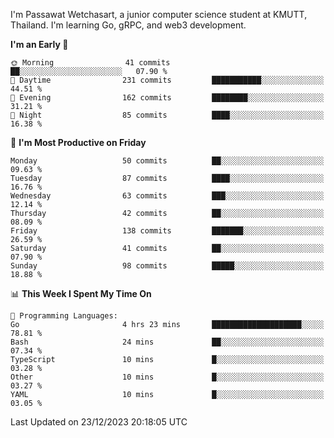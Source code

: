 
I'm Passawat Wetchasart, a junior computer science student at KMUTT, Thailand. I'm learning Go, gRPC, and web3 development.



<!--START_SECTION:waka-->
**I'm an Early 🐤** 

```text
🌞 Morning                41 commits          ██░░░░░░░░░░░░░░░░░░░░░░░   07.90 % 
🌆 Daytime                231 commits         ███████████░░░░░░░░░░░░░░   44.51 % 
🌃 Evening                162 commits         ████████░░░░░░░░░░░░░░░░░   31.21 % 
🌙 Night                  85 commits          ████░░░░░░░░░░░░░░░░░░░░░   16.38 % 
```
📅 **I'm Most Productive on Friday** 

```text
Monday                   50 commits          ██░░░░░░░░░░░░░░░░░░░░░░░   09.63 % 
Tuesday                  87 commits          ████░░░░░░░░░░░░░░░░░░░░░   16.76 % 
Wednesday                63 commits          ███░░░░░░░░░░░░░░░░░░░░░░   12.14 % 
Thursday                 42 commits          ██░░░░░░░░░░░░░░░░░░░░░░░   08.09 % 
Friday                   138 commits         ███████░░░░░░░░░░░░░░░░░░   26.59 % 
Saturday                 41 commits          ██░░░░░░░░░░░░░░░░░░░░░░░   07.90 % 
Sunday                   98 commits          █████░░░░░░░░░░░░░░░░░░░░   18.88 % 
```


📊 **This Week I Spent My Time On** 

```text
💬 Programming Languages: 
Go                       4 hrs 23 mins       ████████████████████░░░░░   78.81 % 
Bash                     24 mins             ██░░░░░░░░░░░░░░░░░░░░░░░   07.34 % 
TypeScript               10 mins             █░░░░░░░░░░░░░░░░░░░░░░░░   03.28 % 
Other                    10 mins             █░░░░░░░░░░░░░░░░░░░░░░░░   03.27 % 
YAML                     10 mins             █░░░░░░░░░░░░░░░░░░░░░░░░   03.05 % 
```


 Last Updated on 23/12/2023 20:18:05 UTC
<!--END_SECTION:waka-->

<!--
**markpassawat/markpassawat** is a ✨ _special_ ✨ repository because its `README.md` (this file) appears on your GitHub profile.

Here are some ideas to get you started:

- 🔭 I’m currently working on ...
- 🌱 I’m currently learning ...
- 👯 I’m looking to collaborate on ...
- 🤔 I’m looking for help with ...
- 💬 Ask me about ...
- 📫 How to reach me: ...
- 😄 Pronouns: He/Him
- ⚡ Fun fact: ...
-->
